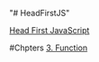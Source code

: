 "# HeadFirstJS" 

[Head First JavaScript](https://pankajnimgade.github.io/HeadFirstJS/)

#Chpters
[3. Function](https://pankajnimgade.github.io/HeadFirstJS/3_Chapter_function/index.html)